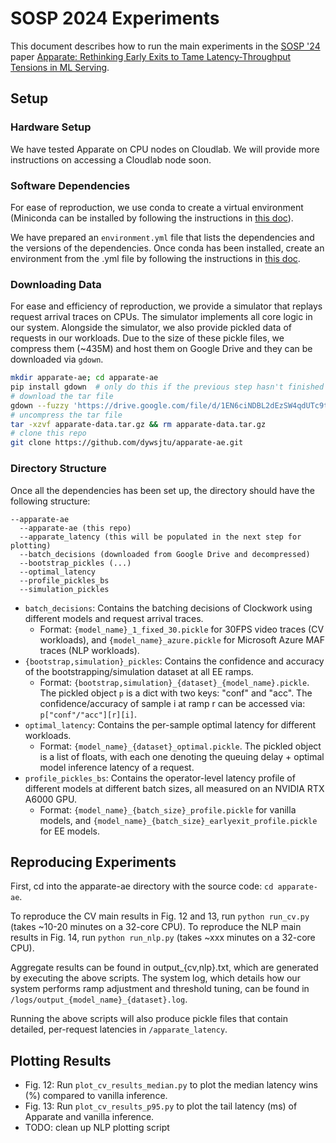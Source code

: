 # SOSP 2024 Experiments

This document describes how to run the main experiments in the [SOSP '24](https://sigops.org/s/conferences/sosp/2024/) paper [Apparate: Rethinking Early Exits to Tame Latency-Throughput Tensions in ML Serving](https://arxiv.org/abs/2312.05385).

## Setup

### Hardware Setup

We have tested Apparate on CPU nodes on Cloudlab. We will provide more instructions on accessing a Cloudlab node soon.

### Software Dependencies

For ease of reproduction, we use conda to create a virtual environment (Miniconda can be installed by following the instructions in [this doc](https://docs.anaconda.com/miniconda/miniconda-install/)).

We have prepared an `environment.yml` file that lists the dependencies and the versions of the dependencies. Once conda has been installed, create an environment from the .yml file by following the instructions in [this doc](https://conda.io/projects/conda/en/latest/user-guide/tasks/manage-environments.html#creating-an-environment-from-an-environment-yml-file).


### Downloading Data

For ease and efficiency of reproduction, we provide a simulator that replays request arrival traces on CPUs. The simulator implements all core logic in our system. Alongside the simulator, we also provide pickled data of requests in our workloads. Due to the size of these pickle files, we compress them (~435M) and host them on Google Drive and they can be downloaded via `gdown`.

```bash
mkdir apparate-ae; cd apparate-ae
pip install gdown  # only do this if the previous step hasn't finished
# download the tar file
gdown --fuzzy 'https://drive.google.com/file/d/1EN6ciNDBL2dEzSW4qdUTc9t4vOYkzWD8/view?usp=sharing'
# uncompress the tar file
tar -xzvf apparate-data.tar.gz && rm apparate-data.tar.gz
# clone this repo
git clone https://github.com/dywsjtu/apparate-ae.git
```


### Directory Structure

Once all the dependencies has been set up, the directory should have the following structure:

```
--apparate-ae
  --apparate-ae (this repo)
  --apparate_latency (this will be populated in the next step for plotting)
  --batch_decisions (downloaded from Google Drive and decompressed)
  --bootstrap_pickles (...)
  --optimal_latency
  --profile_pickles_bs
  --simulation_pickles
```

- `batch_decisions`: Contains the batching decisions of Clockwork using different models and request arrival traces. 
  - Format: `{model_name}_1_fixed_30.pickle` for 30FPS video traces (CV workloads), and `{model_name}_azure.pickle` for Microsoft Azure MAF traces (NLP workloads).
- `{bootstrap,simulation}_pickles`: Contains the confidence and accuracy of the bootstrapping/simulation dataset at all EE ramps.
  - Format: `{bootstrap,simulation}_{dataset}_{model_name}.pickle`. The pickled object `p` is a dict with two keys: "conf" and "acc". The confidence/accuracy of sample i at ramp r can be accessed via: `p["conf"/"acc"][r][i]`.
- `optimal_latency`: Contains the per-sample optimal latency for different workloads.
  - Format: `{model_name}_{dataset}_optimal.pickle`. The pickled object is a list of floats, with each one denoting the queuing delay + optimal model inference latency of a request.
- `profile_pickles_bs`: Contains the operator-level latency profile of different models at different batch sizes, all measured on an NVIDIA RTX A6000 GPU.
  - Format: `{model_name}_{batch_size}_profile.pickle` for vanilla models, and `{model_name}_{batch_size}_earlyexit_profile.pickle` for EE models.

## Reproducing Experiments

First, cd into the apparate-ae directory with the source code: `cd apparate-ae`.

To reproduce the CV main results in Fig. 12 and 13, run `python run_cv.py` (takes ~10-20 minutes on a 32-core CPU). To reproduce the NLP main results in Fig. 14, run `python run_nlp.py` (takes ~xxx minutes on a 32-core CPU).

Aggregate results can be found in output_{cv,nlp}.txt, which are generated by executing the above scripts. The system log, which details how our system performs ramp adjustment and threshold tuning, can be found in `/logs/output_{model_name}_{dataset}.log`.

Running the above scripts will also produce pickle files that contain detailed, per-request latencies in `/apparate_latency`.

## Plotting Results

- Fig. 12: Run `plot_cv_results_median.py` to plot the median latency wins (%) compared to vanilla inference.
- Fig. 13: Run `plot_cv_results_p95.py` to plot the tail latency (ms) of Apparate and vanilla inference.
- TODO: clean up NLP plotting script
